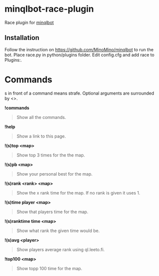 # minqlbot-race-plugin
Race plugin for [minqlbot](https://github.com/MinoMino/minqlbot)

## Installation
Follow the instruction on https://github.com/MinoMino/minqlbot to run the bot. Place race.py in python/plugins folder. Edit config.cfg and add race to Plugins:.

# Commands
s in front of a command means strafe. Optional arguments are surrounded by <>.

**!commands**
>Show all the commands.

**!help**
>Show a link to this page.

**!(s)top \<map\>**
>Show top 3 times for the the map.

**!(s)pb \<map\>**
>Show your personal best for the map.

**!(s)rank \<rank\> \<map\>**
>Show the x rank time for the map. If no rank is given it uses 1.

**!(s)time player \<map\>**
>Show that players time for the map.

**!(s)ranktime time \<map\>**
>Show what rank the given time would be.

**!(s)avg \<player\>**
>Show players average rank using ql.leeto.fi.

**!top100 \<map\>**
>Show topp 100 time for the map.
